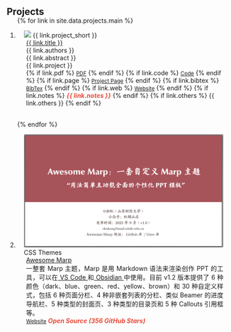 <h1 id="projects"></h1>

<h2 style="margin: 30px 0px -15px;">Projects<temp style="font-size:15px;"></temp></h2>

<div class="publications">
<ol class="bibliography">

{% for link in site.data.projects.main %}

<li>
<div class="pub-row">
  <div class="col-sm-3 abbr" style="position: relative;padding-right: 15px;padding-left: 15px;">
    <img src="{{ link.image }}" class="teaser img-fluid z-depth-1" style="width=100;height=40%">
            <abbr class="badge">{{ link.project_short }}</abbr>
  </div>
  <div class="col-sm-9" style="position: relative;padding-right: 15px;padding-left: 20px;">
      <div class="title"><a href="{{ link.pdf }}">{{ link.title }}</a></div>
      <div class="author">{{ link.authors }}</div>
      <div class="author">{{ link.abstract }}</div>
      <!-- <div class="periodical"><em>{{ link.project }}</em> -->
      <div class="periodical" style="text-align: justify;">{{ link.project }}
      </div>
    <div class="links">
      {% if link.pdf %} 
      <a href="{{ link.pdf }}" class="btn btn-sm z-depth-0" role="button" target="_blank" style="font-size:12px;">PDF</a>
      {% endif %}
      {% if link.code %} 
      <a href="{{ link.code }}" class="btn btn-sm z-depth-0" role="button" target="_blank" style="font-size:12px;">Code</a>
      {% endif %}
      {% if link.page %} 
      <a href="{{ link.page }}" class="btn btn-sm z-depth-0" role="button" target="_blank" style="font-size:12px;">Project Page</a>
      {% endif %}
      {% if link.bibtex %} 
      <a href="{{ link.bibtex }}" class="btn btn-sm z-depth-0" role="button" target="_blank" style="font-size:12px;">BibTex</a>
      {% endif %}
      {% if link.web %} 
      <a href="{{ link.web }}" class="btn btn-sm z-depth-0" role="button" target="_blank" style="font-size:12px;">Website</a>
      {% endif %}
      {% if link.notes %}
      <strong> <i style="color:#e74d3c">{{ link.notes }}</i></strong>
      <!-- <strong style="color:#e74d3c">{{ link.notes }}</strong> -->
      {% endif %}
      {% if link.others %} 
      {{ link.others }}
      {% endif %}
    </div>
  </div>
</div>
</li>

<br>

{% endfor %}


<li>
<div class="pub-row">
  <div class="col-sm-3 abbr" style="position: relative;padding-right: 15px;padding-left: 15px;">
    <img src="./assets/img/AwesomeMarp.gif" class="teaser img-fluid z-depth-1">
            <abbr class="badge">CSS Themes</abbr>
  </div>
  <div class="col-sm-9" style="position: relative;padding-right: 15px;padding-left: 20px;">
      <div class="title"><a href="https://github.com/favourhong/Awesome-Marp">Awesome Marp</a></div>
      <div class="author"></div>
      <div class="periodical" style="text-align: justify;">一整套 Marp 主题，Marp 是用 Markdown 语法来渲染创作 PPT 的工具，可以在<a href="https://marketplace.visualstudio.com/items?itemName=marp-team.marp-vscode"> VS Code </a>和<a href="https://obsidian.md/"> Obsidian </a>中使用。目前 v1.2 版本提供了 6 种颜色（dark、blue、green、red、yellow、brown）和 30 种自定义样式，包括 6 种页面分栏、4 种非嵌套列表的分栏、类似 Beamer 的进度导航栏、5 种类型的封面页、3 种类型的目录页和 5 种 Callouts 引用框等。</div>
    <div class="links">
      <!-- <a href="" class="btn btn-sm z-depth-0" role="button" target="_blank" style="font-size:12px;">PDF</a> -->
      <!-- <a href="https://github.com/yaoyao-liu/meta-transfer-learning" class="btn btn-sm z-depth-0" role="button" target="_blank" style="font-size:12px;">Code</a> -->
      <a href="https://github.com/favourhong/Awesome-Marp" class="btn btn-sm z-depth-0" role="button" target="_blank" style="font-size:12px;">Website</a>
      <strong><i style="color:#e74d3c">Open Source (356 GitHub Stars)</i></strong>
    </div>
  </div>
</div>
</li>

</ol>
</div>
